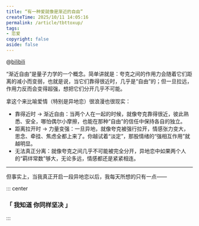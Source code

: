 ```yaml
---
title: “有一种爱就像是渐近的自由”
createTime: 2025/10/11 14:05:16
permalink: /article/tbttoxup/
tags:
- 恋爱
copyright: false
aside: false
---
```


@[bilibili](BV1P94y1w7xr)

“渐近自由”是量子力学的一个概念。简单讲就是：夸克之间的作用力会随着它们距离的减小而变弱，也就是说，当它们靠得很近时，几乎是“自由”的；但一旦拉远，作用力反而会变得超强，想把它们分开几乎不可能。

拿这个来比喻爱情（特别是异地恋）很浪漫也很现实：

- 靠得近时 → 渐近自由：当两个人在一起的时候，就像夸克靠得很近，彼此熟悉、安全，哪怕偶尔小摩擦，也能在那种“自由”的信任中保持各自的独立。
- 距离拉开时 → 力量变强：一旦异地，就像夸克被强行拉开，情感张力变大，思念、牵挂、焦虑全都上来了。你越试着“淡定”，那股情绪的“强相互作用”就越明显。
- 无法真正分离：就像夸克之间几乎不可能被完全分开，异地恋中如果两个人的“羁绊常数”够大，无论多远，情感都还是紧紧相连。

---

但事实上，当我真正开启一段异地恋以后，我每天所想的只有一点——

::: center
### 「 我知道 你同样坚决 」
:::

